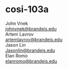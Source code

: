 # cosi-103a
John Vnek <br>
johnvnek@brandeis.edu <br>
Artem Lavrov <br>
artemlavrov@brandeis.edu <br>
Jason Lin <br>
Jasonlin@brandeis.edu <br>
Elan Romo <br>
elanromo@brandeis.edu <br>
